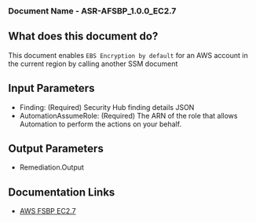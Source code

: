 ### Document Name - ASR-AFSBP_1.0.0_EC2.7
## What does this document do?
This document enables `EBS Encryption by default` for an AWS account in the current region by calling another SSM document
## Input Parameters
* Finding: (Required) Security Hub finding details JSON
* AutomationAssumeRole: (Required) The ARN of the role that allows Automation to perform the actions on your behalf.
## Output Parameters
* Remediation.Output

## Documentation Links
* [AWS FSBP EC2.7](https://docs.aws.amazon.com/securityhub/latest/userguide/securityhub-standards-fsbp-controls.html#fsbp-ec2-7)
